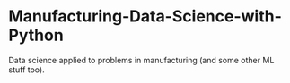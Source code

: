 # Manufacturing-Data-Science-with-Python
Data science applied to problems in manufacturing (and some other ML stuff too).
